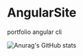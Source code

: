 # AngularSite
portfolio angular cli

 ![Anurag's GitHub stats](https://github-readme-stats.vercel.app/api?username=nouha18&show_icons=true&theme=cobalt)
